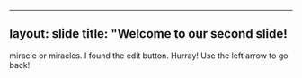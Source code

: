 ---
layout: slide
title: "Welcome to our second slide!
----
miracle or miracles.  I found the edit button.  Hurray!
Use the left arrow to go back!
